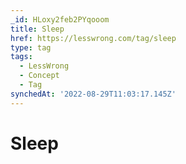 ```yaml
---
_id: HLoxy2feb2PYqooom
title: Sleep
href: https://lesswrong.com/tag/sleep
type: tag
tags:
  - LessWrong
  - Concept
  - Tag
synchedAt: '2022-08-29T11:03:17.145Z'
---
```

# Sleep

